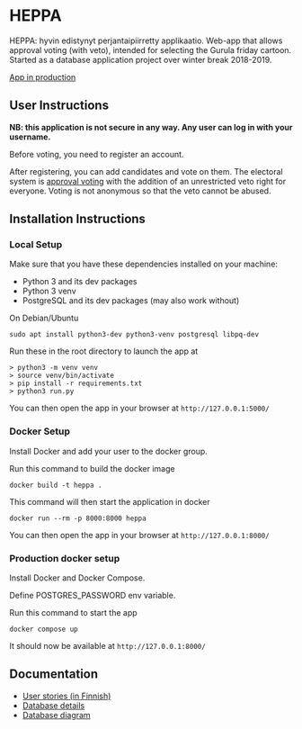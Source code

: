 # HEPPA
HEPPA: hyvin edistynyt perjantaipiirretty applikaatio.
Web-app that allows approval voting (with veto), intended for selecting the Gurula friday cartoon. Started as a database application project over winter break 2018-2019.

[App in production](https://heppa.tko-aly.fi/)

## User Instructions

**NB: this application is not secure in any way. Any user can log in with your username.**

Before voting, you need to register an account.

After registering, you can add candidates and vote on them. The electoral system is [approval voting](https://en.wikipedia.org/wiki/Approval_voting) with the addition of an unrestricted veto right for everyone. Voting is not anonymous so that the veto cannot be abused.

## Installation Instructions
### Local Setup
Make sure that you have these dependencies installed on your machine:
- Python 3 and its dev packages
- Python 3 venv 
- PostgreSQL and its dev packages (may also work without)

On Debian/Ubuntu
```
sudo apt install python3-dev python3-venv postgresql libpq-dev
```
Run these in the root directory to launch the app at 
```
> python3 -m venv venv
> source venv/bin/activate
> pip install -r requirements.txt
> python3 run.py
```

You can then open the app in your browser at `http://127.0.0.1:5000/`

### Docker Setup
Install Docker and add your user to the docker group.

Run this command to build the docker image
```
docker build -t heppa .
```

This command will then start the application in docker
```
docker run --rm -p 8000:8000 heppa
```

You can then open the app in your browser at `http://127.0.0.1:8000/`

### Production docker setup
Install Docker and Docker Compose.

Define POSTGRES_PASSWORD env variable.

Run this command to start the app
```
docker compose up
```

It should now be available at `http://127.0.0.1:8000/`

## Documentation
* [User stories (in Finnish)](https://github.com/OAarne/heppa/blob/master/documentation/k%C3%A4ytt%C3%B6tapaukset.md)
* [Database details](https://github.com/OAarne/heppa/blob/master/documentation/database.md)
* [Database diagram](https://github.com/OAarne/heppa/blob/master/documentation/database_diagram.png)
